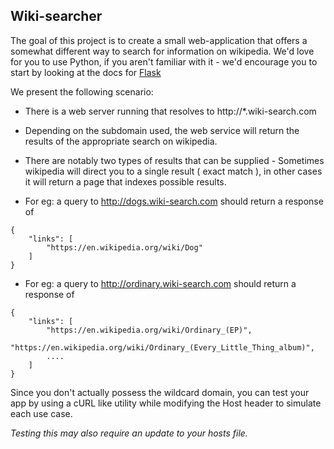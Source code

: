 ## Wiki-searcher

The goal of this project is to create a small web-application that offers a somewhat different way to search for information on wikipedia. We'd love for you to use Python, if you aren't familiar with it - we'd encourage you to start by looking at the docs for [Flask](http://flask.palletsprojects.com/en/1.1.x/quickstart/#a-minimal-application) 


We present the following scenario: 

* There is a web server running that resolves to http://*.wiki-search.com
* Depending on the subdomain used, the web service will return the results of the appropriate search on wikipedia. 
* There are notably two types of results that can be supplied - Sometimes wikipedia will direct you to a single result ( exact match ), in other cases it will return a page that indexes possible results.

* For eg: a query to http://dogs.wiki-search.com should return a response of 
```
{ 
    "links": [
        "https://en.wikipedia.org/wiki/Dog"
    ]
}
```

* For eg: a query to http://ordinary.wiki-search.com should return a response of 
```
{ 
    "links": [
        "https://en.wikipedia.org/wiki/Ordinary_(EP)",
        "https://en.wikipedia.org/wiki/Ordinary_(Every_Little_Thing_album)",
        ....
    ]
}
```

Since you don't actually possess the wildcard domain, you can test your app by using a cURL like utility while modifying the Host header to simulate each use case. 

_Testing this may also require an update to your hosts file._ 
